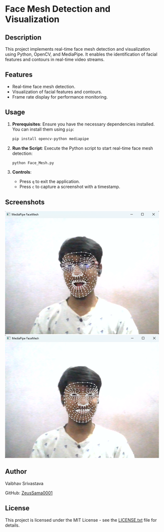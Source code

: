 # Face Mesh Detection and Visualization

## Description
This project implements real-time face mesh detection and visualization using Python, OpenCV, and MediaPipe. It enables the identification of facial features and contours in real-time video streams.

## Features
- Real-time face mesh detection.
- Visualization of facial features and contours.
- Frame rate display for performance monitoring.

## Usage
1. **Prerequisites**: Ensure you have the necessary dependencies installed. You can install them using `pip`:

    ```bash
    pip install opencv-python mediapipe
    ```

2. **Run the Script**: Execute the Python script to start real-time face mesh detection:

    ```bash
    python Face_Mesh.py
    ```

3. **Controls**:
    - Press `q` to exit the application.
    - Press `c` to capture a screenshot with a timestamp.

## Screenshots
![Screenshot 1](screenshots/screenshot1.png)
![Screenshot 2](screenshots/screenshot2.png)

## Author
Vaibhav Srivastava

GitHub: [ZeusSama0001](https://github.com/ZeusSama0001)

## License

This project is licensed under the MIT License - see the [LICENSE.txt](LICENSE.txt) file for details.
